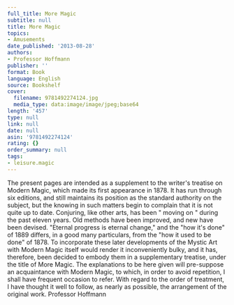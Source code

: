 ```yaml
---
full_title: More Magic
subtitle: null
title: More Magic
topics:
- Amusements
date_published: '2013-08-28'
authors:
- Professor Hoffmann
publisher: ''
format: Book
language: English
source: Bookshelf
cover:
  filename: 9781492274124.jpg
  media_type: data:image/image/jpeg;base64
length: '457'
type: null
link: null
date: null
asin: '9781492274124'
rating: {}
order_summary: null
tags:
- leisure.magic
---
```

The present pages are intended as a supplement to the writer's treatise on Modern Magic, which made its first appearance in 1878. It has run through six editions, and still maintains its position as the standard authority on the subject, but the knowing in such matters begin to complain that it is not quite up to date. Conjuring, like other arts, has been " moving on " during the past eleven years. Old methods have been improved, and new have been devised. "Eternal progress is eternal change," and the "how it's done" of 1889 differs, in a good many particulars, from the "how it used to be done" of 1878. To incorporate these later developments of the Mystic Art with Modern Magic itself would render it inconveniently bulky, and it has, therefore, been decided to embody them in a supplementary treatise, under the title of More Magic. The explanations to be here given will pre-suppose an acquaintance with Modern Magic, to which, in order to avoid repetition, I shall have frequent occasion to refer. With regard to the order of treatment, I have thought it well to follow, as nearly as possible, the arrangement of the original work. Professor Hoffmann
